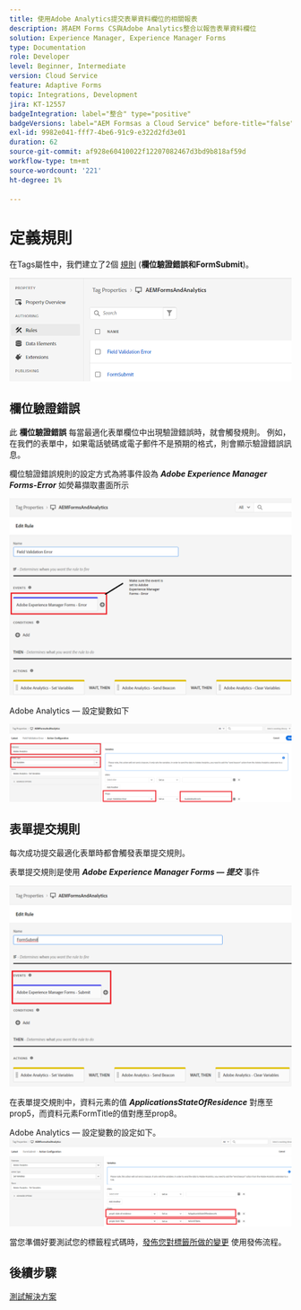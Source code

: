 ```yaml
---
title: 使用Adobe Analytics提交表單資料欄位的相關報表
description: 將AEM Forms CS與Adobe Analytics整合以報告表單資料欄位
solution: Experience Manager, Experience Manager Forms
type: Documentation
role: Developer
level: Beginner, Intermediate
version: Cloud Service
feature: Adaptive Forms
topic: Integrations, Development
jira: KT-12557
badgeIntegration: label="整合" type="positive"
badgeVersions: label="AEM Formsas a Cloud Service" before-title="false"
exl-id: 9982e041-fff7-4be6-91c9-e322d2fd3e01
duration: 62
source-git-commit: af928e60410022f12207082467d3bd9b818af59d
workflow-type: tm+mt
source-wordcount: '221'
ht-degree: 1%

---
```


# 定義規則

在Tags屬性中，我們建立了2個 [規則](https://experienceleague.adobe.com/docs/platform-learn/implement-in-websites/configure-tags/add-data-elements-rules.html) (**欄位驗證錯誤和FormSubmit**)。

![adaptive-form](assets/rules.png)


## 欄位驗證錯誤

此 **欄位驗證錯誤** 每當最適化表單欄位中出現驗證錯誤時，就會觸發規則。 例如，在我們的表單中，如果電話號碼或電子郵件不是預期的格式，則會顯示驗證錯誤訊息。

欄位驗證錯誤規則的設定方式為將事件設為 _**Adobe Experience Manager Forms-Error**_ 如熒幕擷取畫面所示



![applicant-state-residence](assets/field_validation_error_rule.png)

Adobe Analytics — 設定變數如下

![設定動作](assets/field_validation_action_rule.png)

## 表單提交規則

每次成功提交最適化表單時都會觸發表單提交規則。

表單提交規則是使用 _**Adobe Experience Manager Forms — 提交**_ 事件

![form-submit-rule](assets/form-submit-rule.png)

在表單提交規則中，資料元素的值 _**ApplicationsStateOfResidence**_ 對應至prop5，而資料元素FormTitle的值對應至prop8。

Adobe Analytics — 設定變數的設定如下。
![form-submit-rule-set-variables](assets/form-submit-set-variable.png)

當您準備好要測試您的標籤程式碼時，[發佈您對標籤所做的變更](https://experienceleague.adobe.com/docs/experience-platform/tags/publish/publishing-flow.html) 使用發佈流程。

## 後續步驟

[測試解決方案](./test.md)